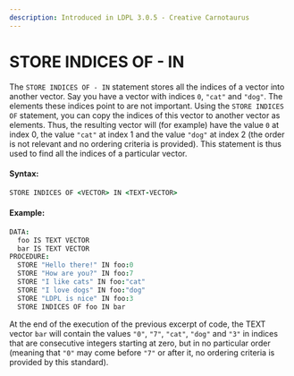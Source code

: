 ```yaml
---
description: Introduced in LDPL 3.0.5 - Creative Carnotaurus
---
```


# STORE INDICES OF - IN

The `STORE INDICES OF - IN` statement stores all the indices of a vector into another vector. Say you have a vector with indices `0`, `"cat"` and `"dog"`. The elements these indices point to are not important. Using the `STORE INDICES OF` statement, you can copy the indices of this vector to another vector as elements. Thus, the resulting vector will \(for example\) have the value `0` at index 0, the value `"cat"` at index 1 and the value `"dog"` at index 2 \(the order is not relevant and no ordering criteria is provided\). This statement is thus used to find all the indices of a particular vector.

#### Syntax:

```coffeescript
STORE INDICES OF <VECTOR> IN <TEXT-VECTOR>
```

#### Example:

```coffeescript
DATA:
  foo IS TEXT VECTOR
  bar IS TEXT VECTOR
PROCEDURE:
  STORE "Hello there!" IN foo:0
  STORE "How are you?" IN foo:7
  STORE "I like cats" IN foo:"cat"
  STORE "I love dogs" IN foo:"dog"
  STORE "LDPL is nice" IN foo:3
  STORE INDICES OF foo IN bar
```

At the end of the execution of the previous excerpt of code, the TEXT vector `bar` will contain the values `"0"`, `"7"`, `"cat"`, `"dog"` and `"3"` in indices that are consecutive integers starting at zero, but in no particular order \(meaning that `"0"` may come before `"7"` or after it, no ordering criteria is provided by this standard\).

